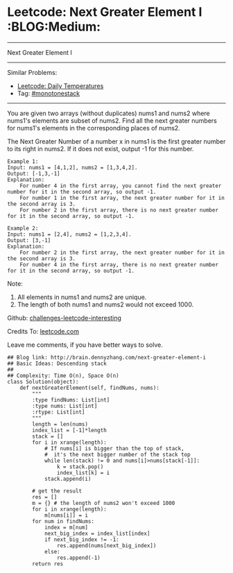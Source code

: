 # Leetcode: Next Greater Element I     :BLOG:Medium:


---

Next Greater Element I  

---

Similar Problems:  
-   [Leetcode: Daily Temperatures](http://brain.dennyzhang.com/daily-temperatures)
-   Tag: [#monotonestack](http://brain.dennyzhang.com/tag/monotonestack)

---

You are given two arrays (without duplicates) nums1 and nums2 where nums1's elements are subset of nums2. Find all the next greater numbers for nums1's elements in the corresponding places of nums2.  

The Next Greater Number of a number x in nums1 is the first greater number to its right in nums2. If it does not exist, output -1 for this number.  

    Example 1:
    Input: nums1 = [4,1,2], nums2 = [1,3,4,2].
    Output: [-1,3,-1]
    Explanation:
        For number 4 in the first array, you cannot find the next greater number for it in the second array, so output -1.
        For number 1 in the first array, the next greater number for it in the second array is 3.
        For number 2 in the first array, there is no next greater number for it in the second array, so output -1.

    Example 2:
    Input: nums1 = [2,4], nums2 = [1,2,3,4].
    Output: [3,-1]
    Explanation:
        For number 2 in the first array, the next greater number for it in the second array is 3.
        For number 4 in the first array, there is no next greater number for it in the second array, so output -1.

Note:  
1.  All elements in nums1 and nums2 are unique.
2.  The length of both nums1 and nums2 would not exceed 1000.

Github: [challenges-leetcode-interesting](https://github.com/DennyZhang/challenges-leetcode-interesting/tree/master/next-greater-element-i)  

Credits To: [leetcode.com](https://leetcode.com/problems/next-greater-element-i/description/)  

Leave me comments, if you have better ways to solve.  

    ## Blog link: http://brain.dennyzhang.com/next-greater-element-i
    ## Basic Ideas: Descending stack
    ##
    ## Complexity: Time O(n), Space O(n)
    class Solution(object):
        def nextGreaterElement(self, findNums, nums):
            """
            :type findNums: List[int]
            :type nums: List[int]
            :rtype: List[int]
            """
            length = len(nums)
            index_list = [-1]*length
            stack = []
            for i in xrange(length):
                # If nums[i] is bigger than the top of stack, 
                #  it's the next bigger number of the stack top
                while len(stack) != 0 and nums[i]>nums[stack[-1]]:
                    k = stack.pop()
                    index_list[k] = i
                stack.append(i)
    
            # get the result
            res = []
            m = {} # the length of nums2 won't exceed 1000
            for i in xrange(length):
                m[nums[i]] = i
            for num in findNums:
                index = m[num]
                next_big_index = index_list[index]
                if next_big_index != -1:
                    res.append(nums[next_big_index])
                else:
                    res.append(-1)
            return res